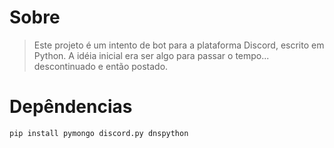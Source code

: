 # Sobre

> Este projeto é um intento de bot para a plataforma Discord, escrito em Python. A idéia inicial era ser algo para passar o tempo... descontinuado e então postado.

# Depêndencias

```pip install pymongo discord.py dnspython```
